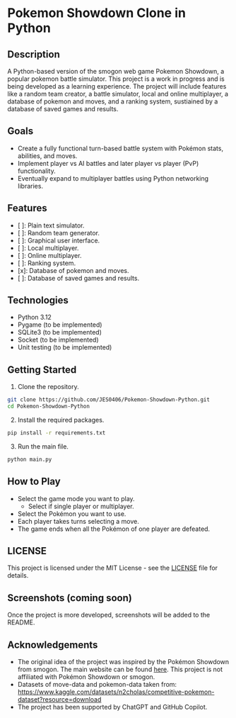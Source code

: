 # Pokemon Showdown Clone in Python

## Description
A Python-based version of the smogon web game Pokemon Showdown, a popular pokemon battle simulator. This project is a work in progress and is being developed as a learning experience.
The project will include features like a random team creator, a battle simulator, local and online multiplayer, a database of pokemon and moves, and a ranking system, sustiained by a database of saved games and results.

## Goals
- Create a fully functional turn-based battle system with Pokémon stats, abilities, and moves.
- Implement player vs AI battles and later player vs player (PvP) functionality.
- Eventually expand to multiplayer battles using Python networking libraries.

## Features
- [ ]: Plain text simulator.
- [ ]: Random team generator.
- [ ]: Graphical user interface.
- [ ]: Local multiplayer.
- [ ]: Online multiplayer.
- [ ]: Ranking system.
- [x]: Database of pokemon and moves.
- [ ]: Database of saved games and results.

## Technologies
- Python 3.12
- Pygame (to be implemented)
- SQLite3 (to be implemented)
- Socket (to be implemented)
- Unit testing (to be implemented)

## Getting Started
1. Clone the repository.
```bash
git clone https://github.com/JES0406/Pokemon-Showdown-Python.git
cd Pokemon-Showdown-Python
```
2. Install the required packages.
```bash
pip install -r requirements.txt
```
3. Run the main file.
```bash
python main.py
```

## How to Play
- Select the game mode you want to play.
  - Select if single player or multiplayer.
- Select the Pokémon you want to use.
- Each player takes turns selecting a move.
- The game ends when all the Pokémon of one player are defeated.

## LICENSE
This project is licensed under the MIT License - see the [LICENSE](./LICENSE) file for details.

## Screenshots (coming soon)
Once the project is more developed, screenshots will be added to the README.

## Acknowledgements
- The original idea of the project was inspired by the Pokémon Showdown from smogon. The main website can be found [here](https://pokemonshowdown.com/). This project is not affiliated with Pokémon Showdown or smogon.
- Datasets of move-data and pokemon-data taken from: https://www.kaggle.com/datasets/n2cholas/competitive-pokemon-dataset?resource=download
- The project has been supported by ChatGPT and GitHub Copilot.
```
